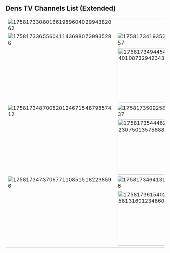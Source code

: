## Dens TV Channels List (Extended)
| | | | |
-- | -- | -- | -- |
![17581733080166198960402994382062](https://github.com/user-attachments/assets/1e22cec5-d55c-4b65-b81b-31bf61b31a24)||![17581733279964902460490835979175](https://github.com/user-attachments/assets/ae9c0a83-5ff7-4454-a8a4-bbd337939c27)|![17581733558158959185304492428549](https://github.com/user-attachments/assets/9a4cf684-db28-40ed-b988-d367f26cb66c)
![1758173365560411436980739935286](https://github.com/user-attachments/assets/19581afc-1f1e-4273-9d14-fe80cb9dea01)|![17581734193528126177745133439457](https://github.com/user-attachments/assets/d9bc9903-b1b0-4c94-a435-15ad0dab0406)|![17581734295278128222090451883334](https://github.com/user-attachments/assets/600662ee-8145-4731-9642-89bc4bd8dc35)|![17581734482347976664163495555727](https://github.com/user-attachments/assets/592be2ae-ea34-48d9-86ed-625a53daa312)
||<img width="183" height="174" alt="17581734944543640108732942343592" src="https://github.com/user-attachments/assets/9043c46a-8bbc-4aab-b23b-7e041bc4f81d" />
![17581734870082012467154879857412](https://github.com/user-attachments/assets/2d1d85da-b895-449d-a573-3edd141bc813)|![17581735092582064381448112715537](https://github.com/user-attachments/assets/657fadc1-eb19-4cd9-9eba-8a7201ef5acc)||![17581735348188382167668618273204](https://github.com/user-attachments/assets/fcefc8eb-8f39-4c9c-a35b-a45c792fa52c)
||<img width="183" height="174" alt="17581735444628123075013575888711" src="https://github.com/user-attachments/assets/18d22e76-10b3-4533-9f3d-571f803a6328" />|![17581735578401885804453567043281](https://github.com/user-attachments/assets/8c860c39-63b8-4bbe-bbdd-fc93c2426cb3)|![17581736680373934665002431059360](https://github.com/user-attachments/assets/d5a15479-7d0d-45ab-938f-56c3dbf091e2)
![1758173473706771108515182298596](https://github.com/user-attachments/assets/9cc21d1e-44bf-47a4-91f7-47aafebec864)|![1758173464131792797514397591496](https://github.com/user-attachments/assets/42c5cf63-9dfe-470d-ba50-6243c699ae76)|![17581735931278067739313876412575](https://github.com/user-attachments/assets/36dad2fc-be23-4306-b202-9600a587f293)|![17581736075353645899606243469263](https://github.com/user-attachments/assets/8f00b9e7-9a42-42fc-871e-67b42f09f784)
||<img width="183" height="174" alt="17581736154024458131601234860924" src="https://github.com/user-attachments/assets/f298c0c2-b8f7-45cc-8ac1-daab08c9ca28" />|![1758173624267709285151395199817](https://github.com/user-attachments/assets/de491eb9-64e1-42ce-97a5-f64f7845184b)|![17581736370951322772614389794698](https://github.com/user-attachments/assets/6d07f784-c1ca-49df-ae61-023719adf1f5)
